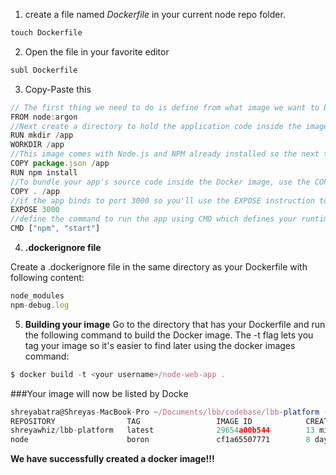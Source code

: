 1. create a file named *Dockerfile* in your current node repo folder.

```javascript
touch Dockerfile
```

2. Open the file in your favorite editor
```javascript
subl Dockerfile
```

3. Copy-Paste this
```javascript
// The first thing we need to do is define from what image we want to build from
FROM node:argon
//Next create a directory to hold the application code inside the image, this will be the working directory for the application:
RUN mkdir /app
WORKDIR /app
//This image comes with Node.js and NPM already installed so the next thing we need to do is to install your app dependencies using the npm binary
COPY package.json /app
RUN npm install
//To bundle your app's source code inside the Docker image, use the COPY instruction:
COPY . /app
//if the app binds to port 3000 so you'll use the EXPOSE instruction to have it mapped by the docker daemon:
EXPOSE 3000
//define the command to run the app using CMD which defines your runtime
CMD ["npm", "start"]
```


4. **.dockerignore file**

Create a .dockerignore file in the same directory as your Dockerfile with following content:
```javascript
node_modules
npm-debug.log
```

5. **Building your image**
Go to the directory that has your Dockerfile and run the following command to build the Docker image. The -t flag lets you tag your image so it's easier to find later using the docker images command:
```javascript
$ docker build -t <your username>/node-web-app .
```

###Your image will now be listed by Docke
```javascript
shreyabatra@Shreyas-MacBook-Pro ~/Documents/lbb/codebase/lbb-platform (master●●)$ docker images                                                                                                                                                                [ruby-2.0.0p648]
REPOSITORY                TAG                 IMAGE ID            CREATED             SIZE
shreyawhiz/lbb-platform   latest              29654a00b544        13 minutes ago      1.06GB
node                      boron               cf1a65507771        8 days ago          656M
```


**We have successfully created a docker image!!!**


